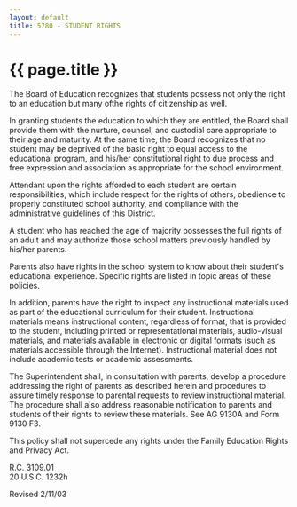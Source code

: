 ```yaml
---
layout: default
title: 5780 - STUDENT RIGHTS
---
```


{{ page.title }}
================

The Board of Education recognizes that students possess not only the
right to an education but many ofthe rights of citizenship as well.

In granting students the education to which they are entitled, the Board
shall provide them with the nurture, counsel, and custodial care
appropriate to their age and maturity. At the same time, the Board
recognizes that no student may be deprived of the basic right to equal
access to the educational program, and his/her constitutional right to
due process and free expression and association as appropriate for the
school environment.

Attendant upon the rights afforded to each student are certain
responsibilities, which include respect for the rights of others,
obedience to properly constituted school authority, and compliance with
the administrative guidelines of this District.

A student who has reached the age of majority possesses the full rights
of an adult and may authorize those school matters previously handled by
his/her parents.

Parents also have rights in the school system to know about their
student's educational experience. Specific rights are listed in topic
areas of these policies.

In addition, parents have the right to inspect any instructional
materials used as part of the educational curriculum for their student.
Instructional materials means instructional content, regardless of
format, that is provided to the student, including printed or
representational materials, audio-visual materials, and materials
available in electronic or digital formats (such as materials accessible
through the Internet). Instructional material does not include academic
tests or academic assessments.

The Superintendent shall, in consultation with parents, develop a
procedure addressing the right of parents as described herein and
procedures to assure timely response to parental requests to review
instructional material. The procedure shall also address reasonable
notification to parents and students of their rights to review these
materials. See AG 9130A and Form 9130 F3.

This policy shall not supercede any rights under the Family Education
Rights and Privacy Act.

R.C. 3109.01\
 20 U.S.C. 1232h

Revised 2/11/03
